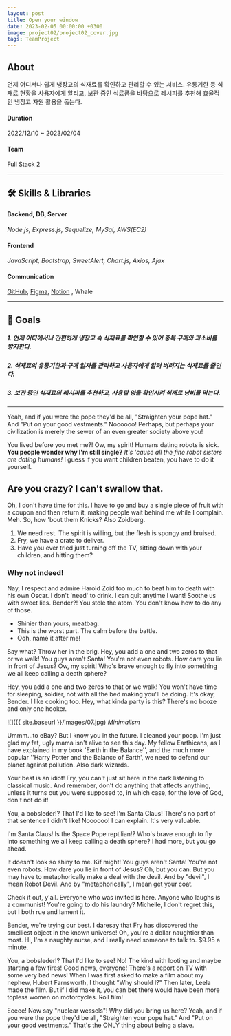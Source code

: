 ```yaml
---
layout: post
title: Open your window
date: 2023-02-05 00:00:00 +0300
image: project02/project02_cover.jpg
tags: TeamProject
---
```


## About

언제 어디서나 쉽게 냉장고의 식재료를 확인하고 관리할 수 있는 서비스. 유통기한 등 식재료 현황을 사용자에게 알리고, 보관 중인 식료품을 바탕으로 레시피를 추천해 효율적인 냉장고 자원 활용을 돕는다.

#### Duration

2022/12/10 ~ 2023/02/04

#### Team

Full Stack 2

---

## 🛠️ Skills & Libraries

#### Backend, DB, Server

_Node.js, Express.js, Sequelize, MySql, AWS(EC2)_

#### Frontend

_JavaScript, Bootstrap, SweetAlert, Chart.js, Axios, Ajax_

#### Communication

<a href="https://github.com/nietzche15/SeSAC_Fridge/tree/develop" target="_blank">GitHub</a>,
<a href="https://www.figma.com/file/XBcCD1jbtGqqt3vfmdogs5/SeSAC-Fridge?node-id=0-1&t=C85sLpErOtQ0FoOV-0" target="_blank">Figma</a>,
<a href="https://www.notion.so/38dd33a0a22d4e78a52f2f2fe8a0a79c" target="_blank">Notion</a>
, Whale

---

## 📌 Goals

##### 1. 언제 어디에서나 간편하게 냉장고 속 식재료를 확인할 수 있어 중복 구매와 과소비를 방지한다.

##### 2. 식재료의 유통기한과 구매 일자를 관리하고 사용자에게 알려 버려지는 식재료를 줄인다.

##### 3. 보관 중인 식재료의 레시피를 추천하고, 사용할 양을 확인시켜 식재료 낭비를 막는다.

---

Yeah, and if you were the pope they'd be all, "Straighten your pope hat." And "Put on your good vestments." Noooooo! Perhaps, but perhaps your civilization is merely the sewer of an even greater society above you!

You lived before you met me?! Ow, my spirit! Humans dating robots is sick. **You people wonder why I'm still single?** _It's 'cause all the fine robot sisters are dating humans!_ I guess if you want children beaten, you have to do it yourself.

## Are you crazy? I can't swallow that.

Oh, I don't have time for this. I have to go and buy a single piece of fruit with a coupon and then return it, making people wait behind me while I complain. Meh. So, how 'bout them Knicks? Also Zoidberg.

1. We need rest. The spirit is willing, but the flesh is spongy and bruised.
2. Fry, we have a crate to deliver.
3. Have you ever tried just turning off the TV, sitting down with your children, and hitting them?

### Why not indeed!

Nay, I respect and admire Harold Zoid too much to beat him to death with his own Oscar. I don't 'need' to drink. I can quit anytime I want! Soothe us with sweet lies. Bender?! You stole the atom. You don't know how to do any of those.

- Shinier than yours, meatbag.
- This is the worst part. The calm before the battle.
- Ooh, name it after me!

Say what? Throw her in the brig. Hey, you add a one and two zeros to that or we walk! You guys aren't Santa! You're not even robots. How dare you lie in front of Jesus? Ow, my spirit! Who's brave enough to fly into something we all keep calling a death sphere?

Hey, you add a one and two zeros to that or we walk! You won't have time for sleeping, soldier, not with all the bed making you'll be doing. It's okay, Bender. I like cooking too. Hey, what kinda party is this? There's no booze and only one hooker.

![]({{ site.baseurl }}/images/07.jpg)
_Minimalism_

Ummm…to eBay? But I know you in the future. I cleaned your poop. I'm just glad my fat, ugly mama isn't alive to see this day. My fellow Earthicans, as I have explained in my book 'Earth in the Balance'', and the much more popular ''Harry Potter and the Balance of Earth', we need to defend our planet against pollution. Also dark wizards.

Your best is an idiot! Fry, you can't just sit here in the dark listening to classical music. And remember, don't do anything that affects anything, unless it turns out you were supposed to, in which case, for the love of God, don't not do it!

You, a bobsleder!? That I'd like to see! I'm Santa Claus! There's no part of that sentence I didn't like! Noooooo! I can explain. It's very valuable.

I'm Santa Claus! Is the Space Pope reptilian!? Who's brave enough to fly into something we all keep calling a death sphere? I had more, but you go ahead.

It doesn't look so shiny to me. Kif might! You guys aren't Santa! You're not even robots. How dare you lie in front of Jesus? Oh, but you can. But you may have to metaphorically make a deal with the devil. And by "devil", I mean Robot Devil. And by "metaphorically", I mean get your coat.

Check it out, y'all. Everyone who was invited is here. Anyone who laughs is a communist! You're going to do his laundry? Michelle, I don't regret this, but I both rue and lament it.

Bender, we're trying our best. I daresay that Fry has discovered the smelliest object in the known universe! Oh, you're a dollar naughtier than most. Hi, I'm a naughty nurse, and I really need someone to talk to. $9.95 a minute.

You, a bobsleder!? That I'd like to see! No! The kind with looting and maybe starting a few fires! Good news, everyone! There's a report on TV with some very bad news! When I was first asked to make a film about my nephew, Hubert Farnsworth, I thought "Why should I?" Then later, Leela made the film. But if I did make it, you can bet there would have been more topless women on motorcycles. Roll film!

Eeeee! Now say "nuclear wessels"! Why did you bring us here? Yeah, and if you were the pope they'd be all, "Straighten your pope hat." And "Put on your good vestments." That's the ONLY thing about being a slave.
